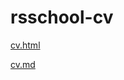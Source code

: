 # rsschool-cv
[cv.html](https://FromGrodno.github.io/rsschool-cv/)

  [cv.md](https://FromGrodno.github.io/rsschool-cv/cv)
